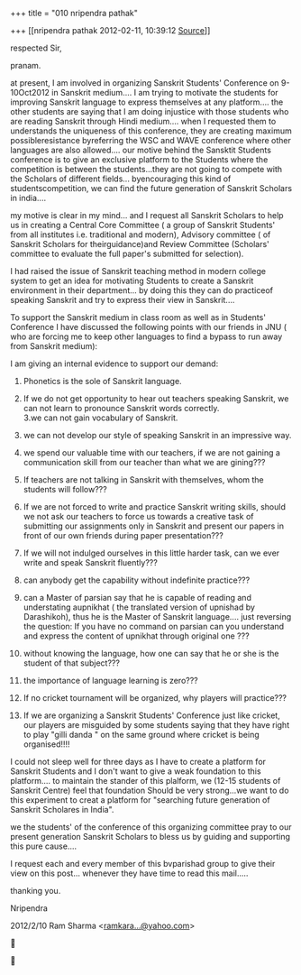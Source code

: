+++
title = "010 nripendra pathak"

+++
[[nripendra pathak	2012-02-11, 10:39:12 [Source](https://groups.google.com/g/bvparishat/c/q3t--ylMwIU)]]



respected Sir,

pranam.

at present, I am involved in organizing Sanskrit Students' Conference on 9-10Oct2012 in Sanskrit medium.... I am trying to motivate the students for improving Sanskrit language to express themselves at any platform.... the other students are saying that I am doing injustice with those students who are reading Sanskrit through Hindi medium.... when I requested them to understands the uniqueness of this conference, they are creating maximum possibleresistance byreferring the WSC and WAVE conference where other languages are also allowed.... our motive behind the Sansktit Students conference is to give an exclusive platform to the Students where the competition is between the students...they are not going to compete with the Scholars of different fields... byencouraging this kind of studentscompetition, we can find the future generation of Sanskrit Scholars in india....

my motive is clear in my mind... and I request all Sanskrit Scholars to help us in creating a Central Core Committee ( a group of Sanskrit Students' from all institutes i.e. traditional and modern), Advisory committee ( of Sanskrit Scholars for theirguidance)and Review Committee (Scholars' committee to evaluate the full paper's submitted for selection).

  

I had raised the issue of Sanskrit teaching method in modern college system to get an idea for motivating Students to create a Sanskrit environment in their department... by doing this they can do practiceof speaking Sanskrit and try to express their view in Sanskrit.... 

  

To support the Sanskrit medium in class room as well as in Students' Conference I have discussed the following points with our friends in JNU ( who are forcing me to keep other languages to find a bypass to run away from Sanskrit medium):

  

  

I am giving an internal evidence to support our demand:  
1. Phonetics is the sole of Sanskrit language.  
2. If we do not get opportunity to hear out teachers speaking Sanskrit, we can not learn to pronounce Sanskrit words correctly.  
3.we can not gain vocabulary of Sanskrit.  
4. we can not develop our style of speaking Sanskrit in an impressive way.  
5. we spend our valuable time with our teachers, if we are not gaining a communication skill from our teacher than what we are gining???  
6. If teachers are not talking in Sanskrit with themselves, whom the students will follow???  
7. If we are not forced to write and practice Sanskrit writing skills, should we not ask our teachers to force us towards a creative task of submitting our assignments only in Sanskrit and present our papers in front of our own friends during paper presentation???  
8. If we will not indulged ourselves in this little harder task, can we ever write and speak Sanskrit fluently???  
9. can anybody get the capability without indefinite practice???  
10. can a Master of parsian say that he is capable of reading and understating aupnikhat ( the translated version of upnishad by Darashikoh), thus he is the Master of Sanskrit language.... just reversing the question: If you have no command on parsian can you understand and express the content of upnikhat through original one ???  
11. without knowing the language, how one can say that he or she is the student of that subject???  
12. the importance of language learning is zero???  
13. If no cricket tournament will be organized, why players will practice???  

14. If we are organizing a Sanskrit Students' Conference just like cricket, our players are misguided by some students saying that they have right to play "gilli danda " on the same ground where cricket is being organised!!!!  
  
I could not sleep well for three days as I have to create a platform for Sanskrit Students and I don't want to give a weak foundation to this platform.... to maintain the stander of this plalform, we (12-15 students of Sanskrit Centre) feel that foundation Should be very strong...we want to do this experiment to creat a platform for "searching future generation of Sanskrit Scholares in India".

we the students' of the conference of this organizing committee pray to our present generation Sanskrit Scholars to bless us by guiding and supporting this pure cause....

I request each and every member of this bvparishad group to give their view on this post... whenever they have time to read this mail.....

thanking you.

Nripendra

2012/2/10 Ram Sharma \<[ramkara...@yahoo.com]()\>





